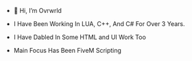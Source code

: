 - 👋 Hi, I’m Ovrwrld
- I Have Been Working In LUA, C++, And C# For Over 3 Years.
- I Have Dabled In Some HTML and UI Work Too

- Main Focus Has Been FiveM Scripting

<!---
OvrwrldDev/OvrwrldDev is a ✨ special ✨ repository because its `README.md` (this file) appears on your GitHub profile.
You can click the Preview link to take a look at your changes.
--->
